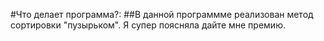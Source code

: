  #Что делает программа?:
##В данной программме реализован метод сортировки "пузырьком". Я супер поясняла дайте мне премию.

